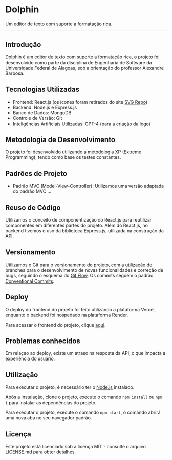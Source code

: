 # Dolphin

Um editor de texto com suporte a formatação rica.

---

## Introdução

Dolphin é um editor de texto com suporte a formatação rica, o projeto foi desenvolvido como parte da disciplina de Engenharia de Software da Universidade Federal de Alagoas, sob a orientação do professor Alexandre Barbosa.

## Tecnologias Utilizadas

- Frontend: React.js (os ícones foram retirados do site [SVG Repo](https://www.svgrepo.com/))
- Backend: Node.js e Express.js
- Banco de Dados: MongoDB
- Controle de Versão: Git
- Inteligências Artificiais Utilizadas: GPT-4 (para a criação da logo)

## Metodologia de Desenvolvimento

O projeto foi desenvolvido utilizando a metodologia XP (Extreme Programming), tendo como base os testes constantes.

## Padrões de Projeto
- Padrão MVC (Model-View-Controller): Utilizamos uma versão adaptada do padrão MVC ...

## Reuso de Código
  Utilizamos o conceito de componentização do React.js para reutilizar componentes em diferentes partes do projeto. Além do React.js, no backend tivemos o uso da biblioteca Express.js, utilizada na construção da API.

## Versionamento
  Utilizamos o Git para o versionamento do projeto, com a utilização de branches para o desenvolvimento de novas funcionalidades e correção de bugs, seguindo o esquema do [Git Flow](https://www.alura.com.br/artigos/git-flow-o-que-e-como-quando-utilizar). Os commits seguem o padrão [Conventional Commits](https://www.conventionalcommits.org/en/v1.0.0/).

## Deploy
O deploy do frontend do projeto foi feito utilizando a plataforma Vercel, enquanto o backend foi hospedado na plataforma Render.

Para acessar o frontend do projeto, clique [aqui](https://dolphin-editor.vercel.app/).

## Problemas conhecidos
Em relaçao ao deploy, existe um atraso na resposta da API, o que impacta a experiência do usuário.

## Utilização

Para executar o projeto, é necessário ter o [Node.js](https://nodejs.org/en/) instalado.

Após a instalação, clone o projeto, execute o comando `npm install` ou `npm i` para instalar as dependências do projeto.

Para executar o projeto, execute o comando `npm start`, o comando abrirá uma nova aba no seu navegador padrão.

## Licença

Este projeto está licenciado sob a licença MIT - consulte o arquivo [LICENSE.md](LICENSE.md) para obter detalhes.
